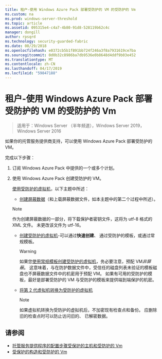 ```yaml
---
title: 租户-使用 Windows Azure Pack 部署受防护的 VM 的受防护的 Vm
ms.custom: na
ms.prod: windows-server-threshold
ms.topic: article
ms.assetid: 095315e4-c4a7-4b80-91d8-528119b62c4c
manager: dongill
author: rpsqrd
ms.technology: security-guarded-fabric
ms.date: 08/29/2018
ms.openlocfilehash: e0372cb5b1f891bb724f246a3f8a7931619ce7ba
ms.sourcegitcommit: 0d0b32c8986ba7db9536e0b8648d4ddf9b03e452
ms.translationtype: MT
ms.contentlocale: zh-CN
ms.lasthandoff: 04/17/2019
ms.locfileid: "59847188"
---
```

# <a name="shielded-vms--for-tenants---deploying-a-shielded-vm-by-using-windows-azure-pack"></a>租户-使用 Windows Azure Pack 部署受防护的 VM 的受防护的 Vm

>适用于：Windows Server （半年频道），Windows Server 2019，Windows Server 2016

如果你的托管服务提供商支持，可以使用 Windows Azure Pack 部署受防护的 VM。

完成以下步骤：

<!-- When we have a link to the topic about how tenants subscribe, add that link as an indented item just under step 1 below. -->

1. 订阅 Windows Azure Pack 中提供的一个或多个计划。

2. 使用 Windows Azure Pack 创建受防护的 VM。

    [使用受防护的虚拟机](https://technet.microsoft.com/library/mt720674.aspx)，以下主题中所述：

    - [创建屏蔽数据](https://technet.microsoft.com/library/mt720672.aspx)（和上载屏蔽数据文件，如本主题中的第二个过程中所述）。
    
    > [!NOTE]
    > 作为创建屏蔽数据的一部分，将下载保护者密钥文件，这将为 utf-8 格式的 XML 文件。 未更改该文件为 utf-16。
    
    - [创建受防护的虚拟机](https://technet.microsoft.com/library/mt720673.aspx)-可以通过**快速创建**、 通过受防护的模板，或通过常规模板。
    
        > [!WARNING]
        > 如果您[使用常规模板创建受防护的虚拟机](https://technet.microsoft.com/library/mt720673.aspx#Anchor_2)，务必要注意，预配 VM*非屏蔽*。 这意味着，与在防护数据文件中，受信任的磁盘列表未验证的模板磁盘也不屏蔽数据文件中的机密用于预配 VM。 如果有可用的受防护的模板，最好是部署受防护的 VM 与受防护的模板来提供端到端保护的机密。
    
    - [将第 2 代虚拟机转换为受防护的虚拟机](https://technet.microsoft.com/library/mt720670.aspx)
    
        > [!NOTE]
        > 如果虚拟机转换为受防护的虚拟机后，不加密现有检查点和备份。 应删除旧的检查点时可以防止访问旧的、 已解密数据。

## <a name="see-also"></a>请参阅

- [托管服务提供程序的配置步骤受保护的主机和受防护的 Vm](guarded-fabric-configuration-scenarios-for-shielded-vms-overview.md)
- [受保护的构造和受防护的 Vm](guarded-fabric-and-shielded-vms-top-node.md)
